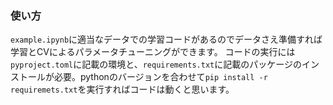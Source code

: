### 使い方
`example.ipynb`に適当なデータでの学習コードがあるのでデータさえ準備すれば学習とCVによるパラメータチューニングができます。
コードの実行には`pyproject.toml`に記載の環境と、`requirements.txt`に記載のパッケージのインストールが必要。pythonのバージョンを合わせて`pip install -r requiremets.txt`を実行すればコードは動くと思います。